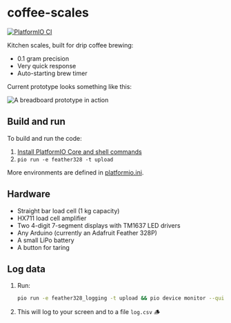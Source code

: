 # coffee-scales

[![PlatformIO CI](https://github.com/mortenfyhn/coffee-scales/actions/workflows/main.yml/badge.svg)](https://github.com/mortenfyhn/coffee-scales/actions/workflows/main.yml)

Kitchen scales, built for drip coffee brewing:

* 0.1 gram precision
* Very quick response
* Auto-starting brew timer

Current prototype looks something like this:

![A breadboard prototype in action](https://i.imgur.com/RPn1dWZ.jpg)

## Build and run

To build and run the code:

1. [Install PlatformIO Core and shell commands](https://docs.platformio.org/en/latest/core/installation.html)
2. `pio run -e feather328 -t upload`

More environments are defined in [platformio.ini](platformio.ini).

## Hardware

* Straight bar load cell (1 kg capacity)
* HX711 load cell amplifier
* Two 4-digit 7-segment displays with TM1637 LED drivers
* Any Arduino (currently an Adafruit Feather 328P)
* A small LiPo battery
* A button for taring

## Log data

1. Run:
	```sh
	pio run -e feather328_logging -t upload && pio device monitor --quiet | tee log.csv
	```
1. This will log to your screen and to a file `log.csv` 🪵
